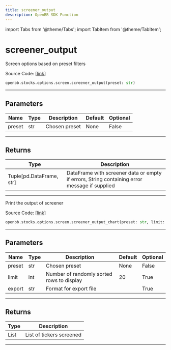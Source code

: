 ```yaml
---
title: screener_output
description: OpenBB SDK Function
---
```


import Tabs from '@theme/Tabs';
import TabItem from '@theme/TabItem';

# screener_output

<Tabs>
<TabItem value="model" label="Model" default>

Screen options based on preset filters

Source Code: [[link](https://github.com/OpenBB-finance/OpenBBTerminal/tree/main/openbb_terminal/stocks/options/screen/syncretism_model.py#L159)]

```python
openbb.stocks.options.screen.screener_output(preset: str)
```

---

## Parameters

| Name | Type | Description | Default | Optional |
| ---- | ---- | ----------- | ------- | -------- |
| preset | str | Chosen preset | None | False |


---

## Returns

| Type | Description |
| ---- | ----------- |
| Tuple[pd.DataFrame, str] | DataFrame with screener data or empty if errors, String containing error message if supplied |
---



</TabItem>
<TabItem value="view" label="Chart">

Print the output of screener

Source Code: [[link](https://github.com/OpenBB-finance/OpenBBTerminal/tree/main/openbb_terminal/stocks/options/screen/syncretism_view.py#L60)]

```python
openbb.stocks.options.screen.screener_output_chart(preset: str, limit: int = 20, export: str = "")
```

---

## Parameters

| Name | Type | Description | Default | Optional |
| ---- | ---- | ----------- | ------- | -------- |
| preset | str | Chosen preset | None | False |
| limit | int | Number of randomly sorted rows to display | 20 | True |
| export | str | Format for export file |  | True |


---

## Returns

| Type | Description |
| ---- | ----------- |
| List | List of tickers screened |
---



</TabItem>
</Tabs>